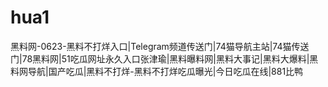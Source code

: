 # hua1
黑料网-0623-黑料不打烊入口|Telegram频道传送门|74猫导航主站|74猫传送门|78黑料网|51吃瓜网址永久入口张津瑜|黑料曝料网|黑料大事记|黑料大爆料|黑料网导航|国产吃瓜|黑料不打烊-黑料不打烊吃瓜曝光|今日吃瓜在线|881比鸭
